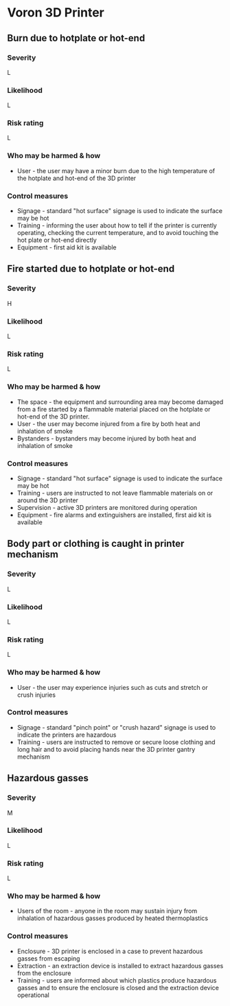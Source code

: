 # Voron 3D Printer

## Burn due to hotplate or hot-end

### Severity

L

### Likelihood

L

### Risk rating

L

### Who may be harmed & how

- User - the user may have a minor burn due to the high temperature of the hotplate and hot-end of the 3D printer

### Control measures

- Signage - standard "hot surface" signage is used to indicate the surface may be hot
- Training - informing the user about how to tell if the printer is currently operating, checking the current temperature,
  and to avoid touching the hot plate or hot-end directly
- Equipment - first aid kit is available

## Fire started due to hotplate or hot-end

### Severity

H

### Likelihood

L

### Risk rating

L

### Who may be harmed & how

- The space - the equipment and surrounding area may become damaged from a fire started by a flammable material placed
  on the hotplate or hot-end of the 3D printer.
- User - the user may become injured from a fire by both heat and inhalation of smoke
- Bystanders - bystanders may become injured by both heat and inhalation of smoke

### Control measures

- Signage - standard "hot surface" signage is used to indicate the surface may be hot
- Training - users are instructed to not leave flammable materials on or around the 3D printer
- Supervision - active 3D printers are monitored during operation
- Equipment - fire alarms and extinguishers are installed, first aid kit is available

## Body part or clothing is caught in printer mechanism

### Severity

L

### Likelihood

L

### Risk rating

L

### Who may be harmed & how

- User - the user may experience injuries such as cuts and stretch or crush injuries

### Control measures

- Signage - standard "pinch point" or "crush hazard" signage is used to indicate the printers are hazardous
- Training - users are instructed to remove or secure loose clothing and long hair and to avoid placing hands near
  the 3D printer gantry mechanism

## Hazardous gasses

### Severity

M

### Likelihood

L

### Risk rating

L

### Who may be harmed & how

- Users of the room - anyone in the room may sustain injury from inhalation of hazardous gasses produced by heated
  thermoplastics

### Control measures

- Enclosure - 3D printer is enclosed in a case to prevent hazardous gasses from escaping
- Extraction - an extraction device is installed to extract hazardous gasses from the enclosure
- Training - users are informed about which plastics produce hazardous gasses and to ensure the enclosure is closed
  and the extraction device operational
